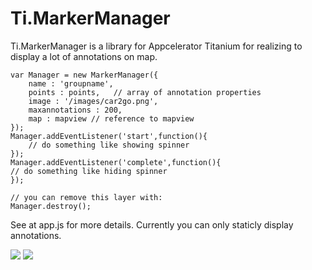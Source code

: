 Ti.MarkerManager
================

Ti.MarkerManager is a library for Appcelerator Titanium for realizing to display a lot of annotations on map.
~~~
var Manager = new MarkerManager({
    name : 'groupname',
    points : points,   // array of annotation properties
    image : '/images/car2go.png',
    maxannotations : 200,
    map : mapview // reference to mapview
});
Manager.addEventListener('start',function(){
    // do something like showing spinner
});
Manager.addEventListener('complete',function(){
// do something like hiding spinner
});

// you can remove this layer with:
Manager.destroy();   
~~~

See at app.js for more details. Currently you can only staticly display annotations. 

![](https://raw.githubusercontent.com/AppWerft/Ti.MarkerManager/master/screens/Screenshot_2015-05-26-15-25-29.png)
![](https://raw.githubusercontent.com/AppWerft/Ti.MarkerManager/master/screens/Screenshot_2015-05-26-15-25-20.png)
